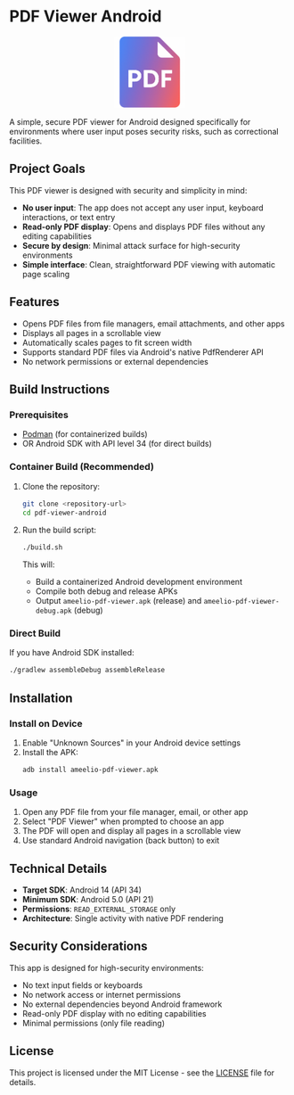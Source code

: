 # PDF Viewer Android

<p align="center">
  <img src="app/src/main/res/mipmap-hdpi/ic_launcher.png" alt="PDF Viewer Logo" width="128" height="128">
</p>

A simple, secure PDF viewer for Android designed specifically for environments where user input poses security risks, such as correctional facilities.

## Project Goals

This PDF viewer is designed with security and simplicity in mind:

- **No user input**: The app does not accept any user input, keyboard interactions, or text entry
- **Read-only PDF display**: Opens and displays PDF files without any editing capabilities
- **Secure by design**: Minimal attack surface for high-security environments
- **Simple interface**: Clean, straightforward PDF viewing with automatic page scaling

## Features

- Opens PDF files from file managers, email attachments, and other apps
- Displays all pages in a scrollable view
- Automatically scales pages to fit screen width
- Supports standard PDF files via Android's native PdfRenderer API
- No network permissions or external dependencies

## Build Instructions

### Prerequisites

- [Podman](https://podman.io/) (for containerized builds)
- OR Android SDK with API level 34 (for direct builds)

### Container Build (Recommended)

1. Clone the repository:
   ```bash
   git clone <repository-url>
   cd pdf-viewer-android
   ```

2. Run the build script:
   ```bash
   ./build.sh
   ```

   This will:
   - Build a containerized Android development environment
   - Compile both debug and release APKs
   - Output `ameelio-pdf-viewer.apk` (release) and `ameelio-pdf-viewer-debug.apk` (debug)

### Direct Build

If you have Android SDK installed:

```bash
./gradlew assembleDebug assembleRelease
```

## Installation

### Install on Device

1. Enable "Unknown Sources" in your Android device settings
2. Install the APK:
   ```bash
   adb install ameelio-pdf-viewer.apk
   ```

### Usage

1. Open any PDF file from your file manager, email, or other app
2. Select "PDF Viewer" when prompted to choose an app
3. The PDF will open and display all pages in a scrollable view
4. Use standard Android navigation (back button) to exit

## Technical Details

- **Target SDK**: Android 14 (API 34)
- **Minimum SDK**: Android 5.0 (API 21)
- **Permissions**: `READ_EXTERNAL_STORAGE` only
- **Architecture**: Single activity with native PDF rendering

## Security Considerations

This app is designed for high-security environments:

- No text input fields or keyboards
- No network access or internet permissions
- No external dependencies beyond Android framework
- Read-only PDF display with no editing capabilities
- Minimal permissions (only file reading)

## License

This project is licensed under the MIT License - see the [LICENSE](LICENSE) file for details.